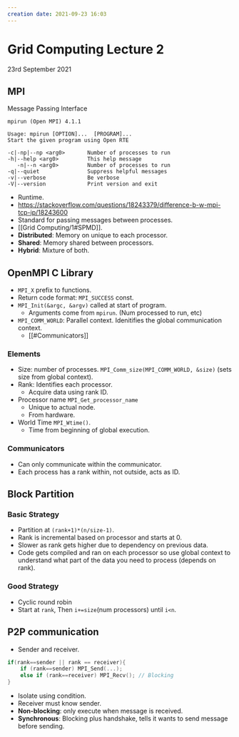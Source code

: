 ```yaml
---
creation date: 2021-09-23 16:03
---
```

#  Grid Computing Lecture 2
23rd September 2021

## MPI
Message Passing Interface
```
mpirun (Open MPI) 4.1.1

Usage: mpirun [OPTION]...  [PROGRAM]...
Start the given program using Open RTE

-c|-np|--np <arg0>       Number of processes to run
-h|--help <arg0>         This help message
   -n|--n <arg0>         Number of processes to run
-q|--quiet               Suppress helpful messages
-v|--verbose             Be verbose
-V|--version             Print version and exit
```
- Runtime.
- https://stackoverflow.com/questions/18243379/difference-b-w-mpi-tcp-ip/18243600
- Standard for passing messages between processes.
- [[Grid Computing/1#SPMD]].
- **Distributed**: Memory on unique to each processor.
- **Shared**: Memory shared between processors.
- **Hybrid**: Mixture of both.

## OpenMPI C Library
- `MPI_X` prefix to functions.
- Return code format: `MPI_SUCCESS` const.
- `MPI_Init(&argc, &argv)` called at start of program.
	 - Arguments come from `mpirun`. (Num processed to run, etc)
- `MPI_COMM_WORLD`: Parallel context. Idenitifies the global communication context.
	- [[#Communicators]]
### Elements
- Size: number of processes. `MPI_Comm_size(MPI_COMM_WORLD, &size)` (sets size from global context).
- Rank: Identifies each processor.
	- Acquire data using rank ID.
- Processor name `MPI_Get_processor_name`
	- Unique to actual node.
	- From hardware.
- World Time `MPI_Wtime()`.
	- Time from beginning of global execution.
	
### Communicators
- Can only communicate within the communicator.
- Each process has a rank within, not outside, acts as ID.

## Block Partition
### Basic Strategy
- Partition at `(rank+1)*(n/size-1)`.
- Rank is incremental based on processor and starts at 0.
- Slower as rank gets higher due to dependency on previous data.
- Code gets compiled and ran on each processor so use global context to understand what part of the data you need to process (depends on rank).

### Good Strategy 
- Cyclic round robin
- Start at `rank`, Then `i+=size`(num processors) until `i<n`.

## P2P communication
- Sender and receiver.
```c
if(rank==sender || rank == receiver){
	if (rank==sender) MPI_Send(...);
	else if (rank==receiver) MPI_Recv(); // Blocking
}
```
- Isolate using condition.
- Receiver must know sender.
- **Non-blocking**: only execute when message is received.
- **Synchronous**: Blocking plus handshake, tells it wants to send message before sending.